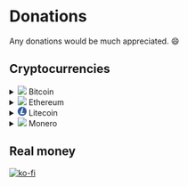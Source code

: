 # Donations

Any donations would be much appreciated. 😄

## Cryptocurrencies

<details>
<summary><img src="https://raw.githubusercontent.com/get-icon/geticon/master/icons/bitcoin.svg" height="16"> Bitcoin</summary>

![bitcoin address QR code](https://github.com/RebeccaStevens/RebeccaStevens/blob/main/assets/cryptocurrencies/wallets/bitcoin.png)\
bc1qgr2xwvkpztsaq9kplud84r3dfz4g3e7d5c5lxm

</details>

<details>
<summary><img src="https://raw.githubusercontent.com/get-icon/geticon/master/icons/ethereum.svg" height="16"> Ethereum</summary>

![ethereum address QR code](https://github.com/RebeccaStevens/RebeccaStevens/blob/main/assets/cryptocurrencies/wallets/ethereum.png)\
0x643769d1DD2Cb912656dAA27C1b97e5A81EF9fd2

</details>

<details>
<summary><img src="https://raw.githubusercontent.com/RebeccaStevens/RebeccaStevens/main/assets/cryptocurrencies/logos/ltc.svg" height="16"> Litecoin</summary>

![litecoin address QR code](https://github.com/RebeccaStevens/RebeccaStevens/blob/main/assets/cryptocurrencies/wallets/litecoin.png)\
ltc1qxr7p6z4hrh87g9mjjk67chyduwrh2nfrpxksjv

</details>

<details>
<summary><img src="https://raw.githubusercontent.com/get-icon/geticon/master/icons/monero.svg" height="16"> Monero</summary>

![monero address QR code](https://github.com/RebeccaStevens/RebeccaStevens/blob/main/assets/cryptocurrencies/wallets/monero.png)\
441qae5ovobcXCpcR7SKzX11r7vinzMgsiyAFKUFBaZgHvzgrna9WSeJeAH46gXR5AXrE3zKALfWx3ayobyexnDX1gie1Qd

</details>

## Real money

[![ko-fi](https://ko-fi.com/img/githubbutton_sm.svg)](https://ko-fi.com/K3K2ALYW6)
